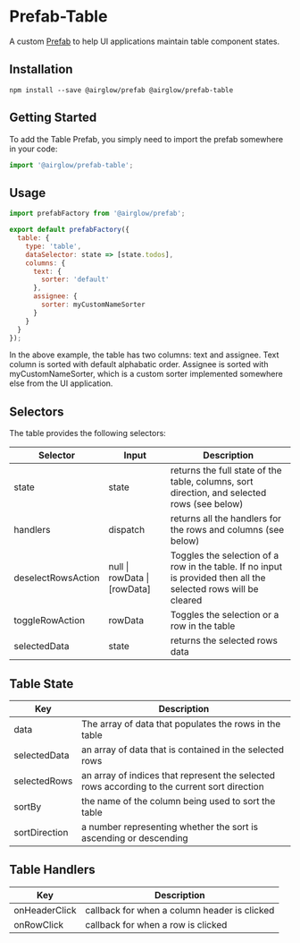 # Prefab-Table

A custom [Prefab](../packages/prefab) to help UI applications maintain table component states.

## Installation

```
npm install --save @airglow/prefab @airglow/prefab-table
```

## Getting Started

To add the Table Prefab, you simply need to import the prefab somewhere in your code:

```js
import '@airglow/prefab-table';
```

## Usage

```js
import prefabFactory from '@airglow/prefab';

export default prefabFactory({
  table: {
    type: 'table',
    dataSelector: state => [state.todos],
    columns: {
      text: {
        sorter: 'default'
      },
      assignee: {
        sorter: myCustomNameSorter
      }
    }
  }
});
```

In the above example, the table has two columns: text and assignee. Text column is sorted with default alphabatic order. Assignee is sorted with myCustomNameSorter, which is a custom sorter implemented somewhere else from the UI application.

## Selectors
The table provides the following selectors:

| Selector | Input | Description |
| -------- | ----- | ----------- |
| state | state | returns the full state of the table, columns, sort direction, and selected rows (see below)
| handlers | dispatch | returns all the handlers for the rows and columns (see below)
| deselectRowsAction | null \| rowData \| [rowData] | Toggles the selection of a row in the table. If no input is provided then all the selected rows will be cleared
| toggleRowAction | rowData | Toggles the selection or a row in the table
| selectedData | state | returns the selected rows data

## Table State

| Key | Description |
| --- | ----------- |
| data | The array of data that populates the rows in the table
| selectedData | an array of data that is contained in the selected rows
| selectedRows | an array of indices that represent the selected rows according to the current sort direction
| sortBy | the name of the column being used to sort the table
| sortDirection | a number representing whether the sort is ascending or descending

## Table Handlers

| Key | Description |
| --- | ----------- |
| onHeaderClick | callback for when a column header is clicked
| onRowClick | callback for when a row is clicked

